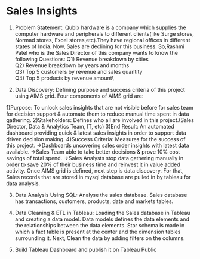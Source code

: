 # Sales Insights

1. Problem Statement: Qubix hardware is a company which supplies the computer hardware and peripherals to different clients(like Surge stores, Normad stores, Excel stores,etc).They have regional offices in different states of India. Now, Sales are declining for this business. So,Rashmi Patel who is the Sales Director of this company wants to know the following Questions:
 Q1) Revenue breakdown by cities\
 Q2) Revenue breakdown by years and months\
 Q3) Top 5 customers by revenue and sales quantity\
 Q4) Top 5 products by revenue amount\

2. Data Discovery: Defining purpose and success criteria of this project using AIMS grid. Four components of AIMS grid are:

  1)Purpose: To unlock sales insights that are not visible before for sales team for decision support & automate them to reduce manual time spent in data gathering.
  2)Stakeholders: Defines who all are involved in this project.(Sales Director, Data & Analytics Team, IT, etc)
  3)End Result: An automated dashboard providing quick & latest sales insights in order to support data driven decision making.
  4)Success Criteria: Measures for the success of this project.
                      ->Dashboards uncovering sales order insights with latest data available.
                      ->Sales Team able to take better decisions & prove 10% cost savings of total spend.
                      ->Sales Analysts stop data gathering manually in order to save 20% of their business time and reinvest it in value added activity.
  Once AIMS grid is defined, next step is data discovery. For that, Sales records that are stored in mysql database are pulled in by tableau for data analysis. 

3. Data Analysis Using SQL: Analyse the sales database. Sales database has transactions, customers, products, date and markets tables.

4. Data Cleaning & ETL in Tableau: Loading the Sales database in Tableau and creating a data model. Data models defines the data elements and the relationships between the data elements. Star schema is made in which a fact table is present at the center and the dimension tables surrounding it. Next, Clean the data by adding filters on the columns.

5. Build Tableau Dashboard and publish it on Tableau Public 
